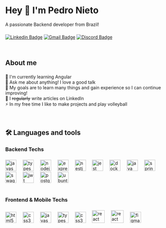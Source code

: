 <h1 align="left">Hey 👋 I'm Pedro Nieto</h1>
<p align="left">A passionate Backend developer from Brazil!</p>

###

[![Linkedin Badge](https://img.shields.io/badge/-Pedro%20Nieto-0077B5?style=flat-square&logo=Linkedin&logoColor=white&link=https://www.linkedin.com/in/pedroo-nietoo/)](https://www.linkedin.com/in/pedroo-nietoo/) 
[![Gmail Badge](https://img.shields.io/badge/-pedronieto.2005@gmail.com-0077B5?style=flat-square&logo=Gmail&logoColor=white&link=mailto:pedronieto.2005@gmail.com)](mailto:pedronieto.2005@gmail.com)
[![Discord Badge](https://img.shields.io/badge/-pedroonietoo-0077B5?style=flat-square&logo=Discord&logoColor=white&link=https://discordapp.com/channels/@me/705496526289371208)](https://discordapp.com/channels/@me/705496526289371208)

<br>

<h2 align="left">About me</h2>

###

<p align="left">
    🌱 I'm currently learning Angular<br>
    💬 Ask me about anything! I love a good talk<br>
    🎯 My goals are to learn many things and gain experience so I can continue improving!<br>
    📝 I <s>regularly</s> write articles on LinkedIn<br>
    ⚡ In my free time I like to make projects and play volleyball
</p>


<br>

<h2 align="left">🛠 Languages and tools</h2>

###

<h3 align="left">Backend Techs</h3>

###

<div align="left">
  <img src="https://cdn.simpleicons.org/JavaScript" height="35" alt="javascript logo"  />
  <img width="12" />
  <img src="https://cdn.simpleicons.org/TypeScript" height="35" alt="typescript logo"  />
  <img width="12" />
  <img src="https://cdn.simpleicons.org/nodedotjs" height="35" alt="nodejs logo"  />
  <img width="12" />
  <img src="https://cdn.simpleicons.org/express" height="35" alt="express logo"  />
  <img width="12" />
  <img src="https://cdn.simpleicons.org/Nestjs" height="35" alt="nestjs logo"  />
  <img width="12" />
  <img src="https://cdn.simpleicons.org/jest" height="35" alt="jest logo"  />
  <img width="12" />
  <img src="https://cdn.simpleicons.org/Docker" height="35" alt="docker logo"  />
  <img width="12" />
  <img src="https://cdn.jsdelivr.net/gh/devicons/devicon/icons/java/java-original.svg" height="35" alt="java logo"  />
  <img width="12" />
  <img src="https://cdn.simpleicons.org/spring" height="35" alt="spring logo"  />
  <img width="12" />
  <img src="https://cdn.simpleicons.org/Swagger" height="35" alt="swagger logo"  />
  <img width="12" />
  <img src="https://cdn.worldvectorlogo.com/logos/jwt-3.svg" height="35" alt="jwt logo"  />
  <img width="12" />
  <img src="https://cdn.simpleicons.org/postgresql" height="35" alt="postgresql logo"  />
  <img width="12" />
  <img src="https://cdn.simpleicons.org/Ubuntu" height="35" alt="ubuntu logo"  />
</div>

<br>

<h3 align="left">Frontend & Mobile Techs</h3>


###

<div align="left">
  <img src="https://cdn.simpleicons.org/html5" height="35" alt="html5 logo"  />
  <img width="12" />
  <img src="https://cdn.simpleicons.org/css3" height="35" alt="css3 logo"  />
  <img width="12" />
   <img src="https://cdn.simpleicons.org/JavaScript" height="35" alt="javascript logo"  />
  <img width="12" />
  <img src="https://cdn.simpleicons.org/TypeScript" height="35" alt="typescript logo"  />
  <img width="12" />
  <img src="https://cdn.simpleicons.org/Sass" height="35" alt="css3 logo"  />
  <img width="12" />
  <img src="https://cdn.simpleicons.org/react" height="40" alt="react logo"  />
  <img width="12" />
  <img src="https://branditechture.agency/brand-logos/wp-content/uploads/2023/01/react-native-1-1024x821.png" height="40" alt="react native logo"  />
  <img width="12" />
  <img src="https://cdn.simpleicons.org/figma" height="35" alt="figma logo"  />
</div>
